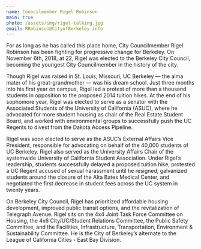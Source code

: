 ```yaml
---
name: Councilmember Rigel Robinson
main: true
photo: /assets/img/rigel-talking.jpg
email: RRobinson@CityofBerkeley.info
---
```


For as long as he has called this place home, City Councilmember Rigel Robinson has been fighting for progressive change for Berkeley. On November 6th, 2018, at 22, Rigel was elected to the Berkeley City Council, becoming the youngest City Councilmember in the history of the city.

Though Rigel was raised in St. Louis, Missouri, UC Berkeley — the alma mater of his great-grandmother — was his dream school. Just three months into his first year on campus, Rigel led a protest of more than a thousand students in opposition to the proposed 2014 tuition hikes. At the end of his sophomore year, Rigel was elected to serve as a senator with the Associated Students of the University of California (ASUC), where he advocated for more student housing as chair of the Real Estate Student Board, and worked with environmental groups to successfully push the UC Regents to divest from the Dakota Access Pipeline.

Rigel was soon elected to serve as the ASUC’s External Affairs Vice President, responsible for advocating on behalf of the 40,000 students of UC Berkeley. Rigel also served as the University Affairs Chair of the systemwide University of California Student Association. Under Rigel’s leadership, students successfully delayed a proposed tuition hike, protested a UC Regent accused of sexual harassment until he resigned, galvanized students around the closure of the Alta Bates Medical Center, and negotiated the first decrease in student fees across the UC system in twenty years.

On Berkeley City Council, Rigel has prioritized affordable housing development, improved public transit options, and the revitalization of Telegraph Avenue. Rigel sits on the 4x4 Joint Task Force Committee on Housing, the 4x6 City/UC/Student Relations Committee, the Public Safety Committee, and the Facilities, Infrastructure, Transportation, Environment & Sustainability Committee. He is the City of Berkeley’s alternate to the League of California Cities - East Bay Division.
